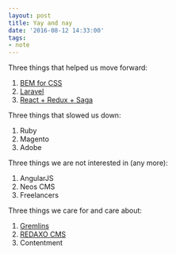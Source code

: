 ```yaml
---
layout: post
title: Yay and nay
date: '2016-08-12 14:33:00'
tags:
- note
---
```


Three things that helped us move forward:

1. [BEM for CSS](https://blog.decaf.de/2015/06/24/why-bem-in-a-nutshell/)
2. [Laravel](https://blog.decaf.de/tag/laravel/)
3. [React + Redux + Saga](https://blog.decaf.de/2015/03/18/react-es6/)

Three things that slowed us down:

1. Ruby
2. Magento
3. Adobe

Three things we are not interested in (any more):

1. AngularJS
2. Neos CMS
3. Freelancers

Three things we care for and care about:

1. [Gremlins](https://blog.decaf.de/tag/gremlins/)
2. [REDAXO CMS](https://blog.decaf.de/tag/redaxo/)
3. Contentment